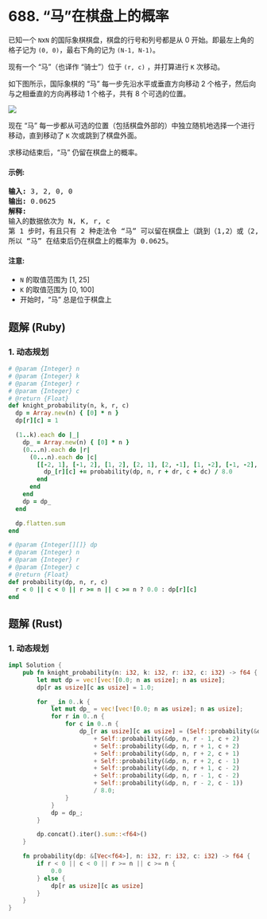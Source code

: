 # 688. “马”在棋盘上的概率
已知一个 `N`x`N` 的国际象棋棋盘，棋盘的行号和列号都是从 0 开始。即最左上角的格子记为 `(0, 0)`，最右下角的记为 `(N-1, N-1)`。

现有一个 “马”（也译作 “骑士”）位于 `(r, c)` ，并打算进行 `K` 次移动。

如下图所示，国际象棋的 “马” 每一步先沿水平或垂直方向移动 2 个格子，然后向与之相垂直的方向再移动 1 个格子，共有 8 个可选的位置。

![](https://assets.leetcode-cn.com/aliyun-lc-upload/uploads/2018/10/12/knight.png)

现在 “马” 每一步都从可选的位置（包括棋盘外部的）中独立随机地选择一个进行移动，直到移动了 `K` 次或跳到了棋盘外面。

求移动结束后，“马” 仍留在棋盘上的概率。

#### 示例:
<pre>
<strong>输入:</strong> 3, 2, 0, 0
<strong>输出:</strong> 0.0625
<strong>解释:</strong>
输入的数据依次为 N, K, r, c
第 1 步时，有且只有 2 种走法令 “马” 可以留在棋盘上（跳到（1,2）或（2,1））。对于以上的两种情况，各自在第2步均有且只有2种走法令 “马” 仍然留在棋盘上。
所以 “马” 在结束后仍在棋盘上的概率为 0.0625。
</pre>

#### 注意:
* `N` 的取值范围为 [1, 25]
* `K` 的取值范围为 [0, 100]
* 开始时，“马” 总是位于棋盘上

## 题解 (Ruby)

### 1. 动态规划
```Ruby
# @param {Integer} n
# @param {Integer} k
# @param {Integer} r
# @param {Integer} c
# @return {Float}
def knight_probability(n, k, r, c)
  dp = Array.new(n) { [0] * n }
  dp[r][c] = 1

  (1..k).each do |_|
    dp_ = Array.new(n) { [0] * n }
    (0...n).each do |r|
      (0...n).each do |c|
        [[-2, 1], [-1, 2], [1, 2], [2, 1], [2, -1], [1, -2], [-1, -2], [-2, -1]].each do |dr, dc|
          dp_[r][c] += probability(dp, n, r + dr, c + dc) / 8.0
        end
      end
    end
    dp = dp_
  end

  dp.flatten.sum
end

# @param {Integer[][]} dp
# @param {Integer} n
# @param {Integer} r
# @param {Integer} c
# @return {Float}
def probability(dp, n, r, c)
  r < 0 || c < 0 || r >= n || c >= n ? 0.0 : dp[r][c]
end
```

## 题解 (Rust)

### 1. 动态规划
```Rust
impl Solution {
    pub fn knight_probability(n: i32, k: i32, r: i32, c: i32) -> f64 {
        let mut dp = vec![vec![0.0; n as usize]; n as usize];
        dp[r as usize][c as usize] = 1.0;

        for _ in 0..k {
            let mut dp_ = vec![vec![0.0; n as usize]; n as usize];
            for r in 0..n {
                for c in 0..n {
                    dp_[r as usize][c as usize] = (Self::probability(&dp, n, r - 2, c + 1)
                        + Self::probability(&dp, n, r - 1, c + 2)
                        + Self::probability(&dp, n, r + 1, c + 2)
                        + Self::probability(&dp, n, r + 2, c + 1)
                        + Self::probability(&dp, n, r + 2, c - 1)
                        + Self::probability(&dp, n, r + 1, c - 2)
                        + Self::probability(&dp, n, r - 1, c - 2)
                        + Self::probability(&dp, n, r - 2, c - 1))
                        / 8.0;
                }
            }
            dp = dp_;
        }

        dp.concat().iter().sum::<f64>()
    }

    fn probability(dp: &[Vec<f64>], n: i32, r: i32, c: i32) -> f64 {
        if r < 0 || c < 0 || r >= n || c >= n {
            0.0
        } else {
            dp[r as usize][c as usize]
        }
    }
}
```
